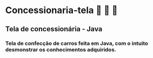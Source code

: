 # Concessionaria-tela 🚗 🚗 🚗
## Tela de concessionária - Java 
### Tela de confecção de carros feita em Java, com o intuito desmonstrar os conhecimentos adquiridos.
